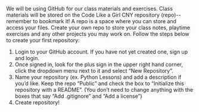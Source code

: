 We will be using GitHub for our class materials and exercises. Class materials will be stored on the Code Like a Girl CNY repository (repo)--remember to bookmark it! A repo is a space where you can store and access your files. Create your own repo to store your class notes, playtime exercises and any other projects you may work on. Follow the steps below to create your first repository:


1. Login to your GitHub account. If you have not yet created one, sign up and login.
2. Once signed in, look for the plus sign in the upper right hand corner, click the dropdown menu next to it and select “New Repository”.
3. Name your repository (ex. Python Lessons) and add a description if you’d like. Keep the repo “Public” and check the box to “Initialize this repository with a README”. (You don’t need to change anything with the boxes that say “Add .gitignore” and “Add a license”) 
4. Create repository!
